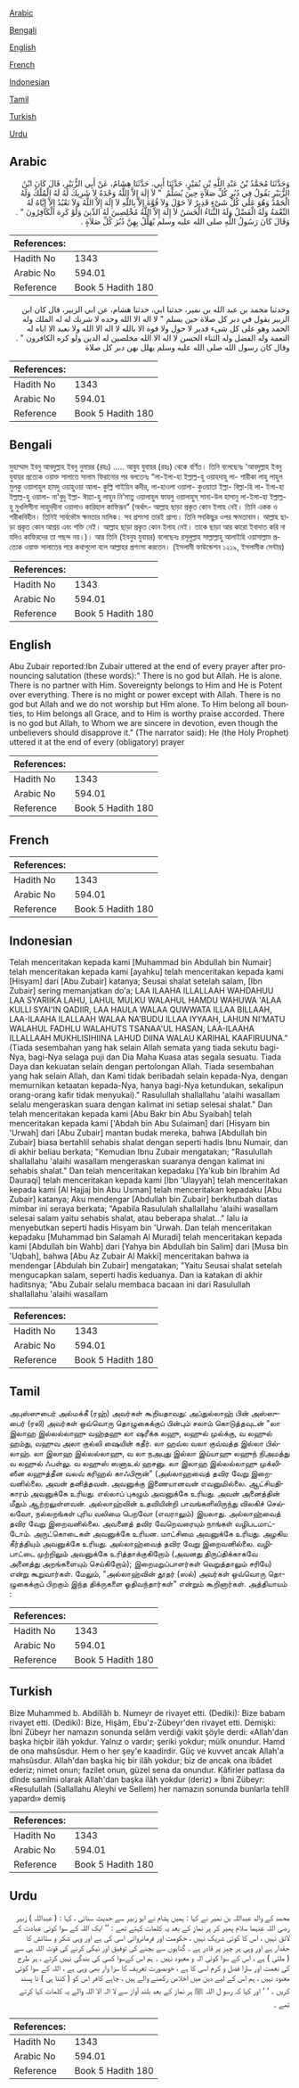 [Arabic](#arabic)

[Bengali](#bengali)

[English](#english)

[French](#french)

[Indonesian](#indonesian)

[Tamil](#tamil)

[Turkish](#turkish)

[Urdu](#urdu)

## Arabic


<div dir="rtl" lang="ar" style={{fontSize:'larger',backgroundColor:'#f8f9fa',padding:20}}>
وَحَدَّثَنَا مُحَمَّدُ بْنُ عَبْدِ اللَّهِ بْنِ نُمَيْرٍ، حَدَّثَنَا أَبِي، حَدَّثَنَا هِشَامٌ، عَنْ أَبِي الزُّبَيْرِ، قَالَ كَانَ ابْنُ الزُّبَيْرِ يَقُولُ فِي دُبُرِ كُلِّ صَلاَةٍ حِينَ يُسَلِّمُ ‏ "‏ لاَ إِلَهَ إِلاَّ اللَّهُ وَحْدَهُ لاَ شَرِيكَ لَهُ لَهُ الْمُلْكُ وَلَهُ الْحَمْدُ وَهُوَ عَلَى كُلِّ شَىْءٍ قَدِيرٌ لاَ حَوْلَ وَلاَ قُوَّةَ إِلاَّ بِاللَّهِ لاَ إِلَهَ إِلاَّ اللَّهُ وَلاَ نَعْبُدُ إِلاَّ إِيَّاهُ لَهُ النِّعْمَةُ وَلَهُ الْفَضْلُ وَلَهُ الثَّنَاءُ الْحَسَنُ لاَ إِلَهَ إِلاَّ اللَّهُ مُخْلِصِينَ لَهُ الدِّينَ وَلَوْ كَرِهَ الْكَافِرُونَ ‏"‏ ‏.‏ وَقَالَ كَانَ رَسُولُ اللَّهِ صلى الله عليه وسلم يُهَلِّلُ بِهِنَّ دُبُرَ كُلِّ صَلاَةٍ ‏.‏
</div>
<div style={{backgroundColor:'#f8f9fa',padding:20, marginBottom: 10}}><table> <thead> <tr> <th>References:</th> <th></th> </tr> </thead> <tbody><tr><td>Hadith No</td><td>1343</td></tr><tr><td>Arabic No</td><td>594.01</td></tr><tr><td>Reference</td><td>Book 5 Hadith 180</td></tr></tbody></table></div>


<div dir="rtl" lang="ar" style={{fontSize:'larger',backgroundColor:'#f8f9fa',padding:20}}>
وحدثنا محمد بن عبد الله بن نمير، حدثنا ابي، حدثنا هشام، عن ابي الزبير، قال كان ابن الزبير يقول في دبر كل صلاة حين يسلم " لا اله الا الله وحده لا شريك له له الملك وله الحمد وهو على كل شىء قدير لا حول ولا قوة الا بالله لا اله الا الله ولا نعبد الا اياه له النعمة وله الفضل وله الثناء الحسن لا اله الا الله مخلصين له الدين ولو كره الكافرون " . وقال كان رسول الله صلى الله عليه وسلم يهلل بهن دبر كل صلاة
</div>
<div style={{backgroundColor:'#f8f9fa',padding:20, marginBottom: 10}}><table> <thead> <tr> <th>References:</th> <th></th> </tr> </thead> <tbody><tr><td>Hadith No</td><td>1343</td></tr><tr><td>Arabic No</td><td>594.01</td></tr><tr><td>Reference</td><td>Book 5 Hadith 180</td></tr></tbody></table></div>

## Bengali


<div dir="ltr" lang="bn" style={{fontSize:'larger',backgroundColor:'#f8f9fa',padding:20}}>
মুহাম্মাদ ইবনু আবদুল্লাহ ইবনু নুমায়র (রহঃ) ..... আবুয যুবায়র (রহঃ) থেকে বর্ণিত। তিনি বলেছেনঃ 'আবদুল্লাহ ইবনু যুবায়র প্রত্যেক ওয়াক্ত সালাতে সালাম ফিরানোর পর বলতেনঃ “লা-ইলা-হা ইল্লাল্ল-হু ওয়াহদাহু লা- শারীকা লাহু লাহুল মুলকু ওয়ালাহুল হামদু ওয়াহুওয়া আলা- কুল্লি শাইয়িন কদীর, লা-হাওলা ওয়ালা- কুওয়াতা ইল্লা- বিল্লা-হি লা- ইলা-হা ইল্লাল্ল-হু ওয়ালা- না'বুদু ইল্লা- ঈয়্যা-হু লাহুন নি'মাতু ওয়ালাহুল ফাযলু ওয়ালাহুস্ সানা-উল হাসানু লা-ইলা-হা ইল্লাল্ল-হু মুখলিসীনা লাহুদ্‌দীনা ওয়ালাও কারিহাল কাফিরূন” (অর্থাৎ- আল্লাহ ছাড়া প্রকৃত কোন ইলাহ নেই। তিনি একক ও শরীকবিহীন। তিনিই সার্বভৌম ক্ষমতার মালিক। সব প্রশংসা তারই প্রাপ্য। তিনি সবকিছুর ওপর ক্ষমতাবান। আল্লাহ ছাড়া প্রকৃত কোন আশ্রয় এবং শক্তি নেই। আল্লাহ ছাড়া প্রকৃত কোন ইলাহ নেই। তাকে ছাড়া আর কারো ইবাদাত করি না যদিও কাফিরদের তা পছন্দ নয়।)। আর তিনি (ইবনুয যুবায়র) বলেছেনঃ রসূলুল্লাহ সাল্লাল্লাহু আলাইহি ওয়াসাল্লাম প্রত্যেক ওয়াক্ত সালাতের পরে কথাগুলো বলে আল্লাহর প্রশংসা করতেন। (ইসলামী ফাউন্ডেশন ১২১৯, ইসলামীক সেন্টার)
</div>
<div style={{backgroundColor:'#f8f9fa',padding:20, marginBottom: 10}}><table> <thead> <tr> <th>References:</th> <th></th> </tr> </thead> <tbody><tr><td>Hadith No</td><td>1343</td></tr><tr><td>Arabic No</td><td>594.01</td></tr><tr><td>Reference</td><td>Book 5 Hadith 180</td></tr></tbody></table></div>

## English


<div dir="ltr" lang="en" style={{fontSize:'larger',backgroundColor:'#f8f9fa',padding:20}}>
Abu Zubair reported:Ibn Zubair uttered at the end of every prayer after pronouncing salutation (these words):" There is no god but Allah. He is alone. There is no partner with Him. Sovereignty belongs to Him and He is Potent over everything. There is no might or power except with Allah. There is no god but Allah and we do not worship but Him alone. To Him belong all bounties, to Him belongs all Grace, and to Him is worthy praise accorded. There is no god but Allah, to Whom we are sincere in devotion, even though the unbelievers should disapprove it." (The narrator said): He (the Holy Prophet) uttered it at the end of every (obligatory) prayer
</div>
<div style={{backgroundColor:'#f8f9fa',padding:20, marginBottom: 10}}><table> <thead> <tr> <th>References:</th> <th></th> </tr> </thead> <tbody><tr><td>Hadith No</td><td>1343</td></tr><tr><td>Arabic No</td><td>594.01</td></tr><tr><td>Reference</td><td>Book 5 Hadith 180</td></tr></tbody></table></div>

## French


<div dir="ltr" lang="fr" style={{fontSize:'larger',backgroundColor:'#f8f9fa',padding:20}}>

</div>
<div style={{backgroundColor:'#f8f9fa',padding:20, marginBottom: 10}}><table> <thead> <tr> <th>References:</th> <th></th> </tr> </thead> <tbody><tr><td>Hadith No</td><td>1343</td></tr><tr><td>Arabic No</td><td>594.01</td></tr><tr><td>Reference</td><td>Book 5 Hadith 180</td></tr></tbody></table></div>

## Indonesian


<div dir="ltr" lang="id" style={{fontSize:'larger',backgroundColor:'#f8f9fa',padding:20}}>
Telah menceritakan kepada kami [Muhammad bin Abdullah bin Numair] telah menceritakan kepada kami [ayahku] telah menceritakan kepada kami [Hisyam] dari [Abu Zubair] katanya; Seusai shalat setelah salam, [Ibn Zubair] sering memanjatkan do'a; LAA ILAAHA ILLALLAAH WAHDAHUU LAA SYARIIKA LAHU, LAHUL MULKU WALAHUL HAMDU WAHUWA 'ALAA KULLI SYAI'IN QADIIR, LAA HAULA WALAA QUWWATA ILLAA BILLAAH, LAA-ILAAHA ILALLAAH WALAA NA'BUDU ILLAA IYYAAH, LAHUN NI'MATU WALAHUL FADHLU WALAHUTS TSANAA'UL HASAN, LAA-ILAAHA ILLALLAAH MUKHLISIHIINA LAHUD DIINA WALAU KARIHAL KAAFIRUUNA." (Tiada sesembahan yang hak selain Allah semata yang tiada sekutu bagi-Nya, bagi-Nya selaga puji dan Dia Maha Kuasa atas segala sesuatu. Tiada Daya dan kekuatan selain dengan pertolongan Allah. Tiada sesembahan yang hak selain Allah, dan Kami tidak beribadah selain kepada-Nya, dengan memurnikan ketaatan kepada-Nya, hanya bagi-Nya ketundukan, sekalipun orang-orang kafir tidak menyukai)." Rasulullah shallallahu 'alaihi wasallam selalu mengeraskan suara dengan kalimat ini setiap selesai shalat." Dan telah menceritakan kepada kami [Abu Bakr bin Abu Syaibah] telah menceritakan kepada kami ['Abdah bin Abu Sulaiman] dari [Hisyam bin 'Urwah] dari [Abu Zubair] mantan budak mereka, bahwa [Abdullah bin Zubair] biasa bertahlil sehabis shalat dengan seperti hadis Ibnu Numair, dan di akhir beliau berkata; "Kemudian Ibnu Zubair mengatakan; "Rasulullah shallallahu 'alaihi wasallam mengeraskan suaranya dengan kalimat ini sehabis shalat." Dan telah menceritakan kepadaku [Ya'kub bin Ibrahim Ad Dauraqi] telah menceritakan kepada kami [Ibn 'Ulayyah] telah menceritakan kepada kami [Al Hajjaj bin Abu Usman] telah menceritakan kepadaku [Abu Zubair] katanya; Aku mendengar [Abdullah bin Zubair] berkhutbah diatas mimbar ini seraya berkata; "Apabila Rasululah shallallahu 'alaihi wasallam selesai salam yaitu sehabis shalat, atau beberapa shalat…" lalu ia menyebutkan seperti hadis Hisyam bin 'Urwah. Dan telah menceritakan kepadaku [Muhammad bin Salamah Al Muradi] telah menceritakan kepada kami [Abdullah bin Wahb] dari [Yahya bin Abdullah bin Salim] dari [Musa bin 'Uqbah], bahwa [Abu Az Zubair Al Makki] menceritakan bahwa ia mendengar [Abdulah bin Zubair] mengatakan; "Yaitu Seusai shalat setelah mengucapkan salam, seperti hadis keduanya. Dan ia katakan di akhir haditsnya; "Abu Zubair selalu membaca bacaan ini dari Rasulullah shallallahu 'alaihi wasallam
</div>
<div style={{backgroundColor:'#f8f9fa',padding:20, marginBottom: 10}}><table> <thead> <tr> <th>References:</th> <th></th> </tr> </thead> <tbody><tr><td>Hadith No</td><td>1343</td></tr><tr><td>Arabic No</td><td>594.01</td></tr><tr><td>Reference</td><td>Book 5 Hadith 180</td></tr></tbody></table></div>

## Tamil


<div dir="ltr" lang="ta" style={{fontSize:'larger',backgroundColor:'#f8f9fa',padding:20}}>
அபுஸ்ஸுபைர் அல்மக்கீ (ரஹ்) அவர்கள் கூறியதாவது: அப்துல்லாஹ் பின் அஸ்ஸுபைர் (ரலி) அவர்கள் ஒவ்வொரு தொழுகைக்குப் பின்பும் சலாம் கொடுத்தவுடன் "லா இலாஹ இல்லல்லாஹு வஹ்தஹு லா ஷரீக்க லஹு, லஹுல் முல்க்கு, வ லஹுல் ஹம்து, வஹுவ அலா குல்லி ஷையின் கதீர். லா ஹவ்ல வலா குவ்வத்த இல்லா பில்லாஹ். லா இலாஹ இல்லல்லாஹு, வ லா நஅபுது இல்லா இய்யாஹு லஹுந் நிஅமத்து வ லஹுல் ஃபள்லு. வ லஹுஸ் ஸனாஉல் ஹசனு. லா இலாஹ இல்லல்லாஹு முக்லிஸீன லஹுத்தீன வலவ் கரிஹல் காஃபிரூன்" (அல்லாஹவைத் தவிர வேறு இறைவனில்லை. அவன் தனித்தவன். அவனுக்கு இணையானவன் எவனுமில்லை. ஆட்சியதிகாரம் அவனுக்கே உரியது. எல்லாப் புகழும் அவனுக்கே உரியது. அவன் அனைத்தின் மீதும் ஆற்றலுள்ளவன். அல்லாஹ்வின் உதவியின்றி பாவங்களிலிருந்து விலகிச் செல்லவோ, நல்லறங்கள் புரிய வலிமை பெறவோ (எவராலும்) இயலாது. அல்லாஹ்வைத் தவிர வேறு இறைவனில்லை. அவனைத் தவிர வேறெவரையும் நாங்கள் வழிபடமாட்டோம். அருட்கொடைகள் அவனுக்கே உரியன. மாட்சிமை அவனுக்கே உரியது. அழகிய கீர்த்தியும் அவனுக்கே உரியது. அல்லாஹ்வைத் தவிர வேறு இறைவனில்லை. வழிபாட்டை முற்றிலும் அவனுக்கே உரித்தாக்குகிறோம் (அவனது திருப்திக்காகவே அனைத்து அறங்களையும் செய்கிறோம்); இறைமறுப்பாளர்கள் வெறுத்தாலும் சரியே) என்று கூறுவார்கள். மேலும், "அல்லாஹ்வின் தூதர் (ஸல்) அவர்கள் ஒவ்வொரு தொழுகைக்குப் பிறகும் இந்த திக்ருகளை ஓதிவந்தார்கள்" என்றும் கூறினார்கள். அத்தியாயம் :
</div>
<div style={{backgroundColor:'#f8f9fa',padding:20, marginBottom: 10}}><table> <thead> <tr> <th>References:</th> <th></th> </tr> </thead> <tbody><tr><td>Hadith No</td><td>1343</td></tr><tr><td>Arabic No</td><td>594.01</td></tr><tr><td>Reference</td><td>Book 5 Hadith 180</td></tr></tbody></table></div>

## Turkish


<div dir="ltr" lang="tr" style={{fontSize:'larger',backgroundColor:'#f8f9fa',padding:20}}>
Bize Muhammed b. Abdillâh b. Numeyr de rivayet etti. (Dediki): Bize babam rivayet etti. (Dediki): Bize, Hişâm, Ebu'z-Zübeyr'den rivayet etti. Demişki: İbni Zübeyr her namazın sonunda selâm verdiği vakit şöyle derdi: «Allah'dan başka hiçbir ilâh yokdur. Yalnız o vardır; şeriki yokdur; mülk onundur. Hamd de ona mahsûsdur. Hem o her şey'e kaadirdir. Güç ve kuvvet ancak Allah'a mahsûsdur. Allah'dan başka hiç bir ilâh yokdur; biz de ancak ona ibâdet ederiz; nimet onun; fazilet onun, güzel sena da onundur. Kâfirler patlasa da dînde samîmi olarak Allah'dan başka ilâh yokdur (deriz) » İbni Zübeyr: «Resulullah (Sallallahu Aleyhi ve Sellem) her namazın sonunda bunlarla tehlîl yapardı» demiş
</div>
<div style={{backgroundColor:'#f8f9fa',padding:20, marginBottom: 10}}><table> <thead> <tr> <th>References:</th> <th></th> </tr> </thead> <tbody><tr><td>Hadith No</td><td>1343</td></tr><tr><td>Arabic No</td><td>594.01</td></tr><tr><td>Reference</td><td>Book 5 Hadith 180</td></tr></tbody></table></div>

## Urdu


<div dir="rtl" lang="ur" style={{fontSize:'larger',backgroundColor:'#f8f9fa',padding:20}}>
محمد کے والد عبداللہ بن نمیر نے کہا : ہمیں ہشام نے ابو زبیر سے حدیث سنائی ، کہا : ( عبداللہ ) زبیر رضی اللہ عنہما سلام پھیر کر ہر نماز کے بعد یہ کلمات کہتے تھے : ’’ ایک اللہ کے سوا کوئی عبادت کے لائق نہیں ، اس کا کوئی شریک نہیں ، حکومت اور فرمانروائی اسی کی ہے اور وہی شکر و ستائش کا حقدار ہے اور وہی ہر چیز پر قادر ہے ۔ گناہوں سے بچنے کی توفیق اور نیکی کرنے کی قوت اللہ ہی سے ( ملتی ) ہے ، اس کے سوا کوئی الہ و معبود نہیں ۔ ہم اس کےسوا کسی کی بندگی نہیں کرتے ، ہر طرح کی نعمت اور سارا فضل و کرم اسی کا ہے ، خوبصورت تعریف کا سزا وار بھی وہی ہے ، اللہ کے سوا کوئی معبود نہیں ، ہم اس کے لیے دین میں اخلاص رکھنے والے ہیں ، چاہے کافر اس کو ( کتنا ہی ) نا پسند کریں ۔ ‘ ‘ اور کہا کہ رسو ل اللہ ﷺ ہر نماز کے بعد بلند آواز سے لا الہ الا اللہ والے یہ کلمات کہا کرتے تھے ۔
</div>
<div style={{backgroundColor:'#f8f9fa',padding:20, marginBottom: 10}}><table> <thead> <tr> <th>References:</th> <th></th> </tr> </thead> <tbody><tr><td>Hadith No</td><td>1343</td></tr><tr><td>Arabic No</td><td>594.01</td></tr><tr><td>Reference</td><td>Book 5 Hadith 180</td></tr></tbody></table></div>